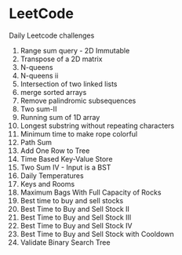 # LeetCode

Daily Leetcode challenges

1) Range sum query - 2D Immutable
2) Transpose of a 2D matrix
3) N-queens
4) N-queens ii
5) Intersection of two linked lists
6) merge sorted arrays
7) Remove palindromic subsequences
8) Two sum-II
9) Running sum of 1D array
10) Longest substring without repeating characters
11) Minimum time to make rope colorful
12) Path Sum
13) Add One Row to Tree
14) Time Based Key-Value Store
15) Two Sum IV - Input is a BST
16) Daily Temperatures
17) Keys and Rooms
18) Maximum Bags With Full Capacity of Rocks
19) Best time to buy and sell stocks
20) Best Time to Buy and Sell Stock II
21) Best Time to Buy and Sell Stock III
22) Best Time to Buy and Sell Stock IV
23) Best Time to Buy and Sell Stock with Cooldown
24) Validate Binary Search Tree
